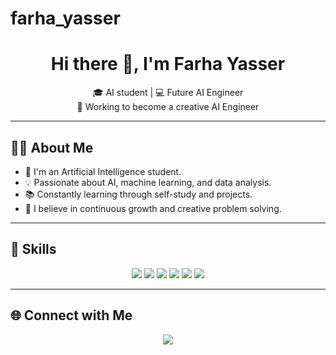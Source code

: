 # farha_yasser


<h1 align="center">Hi there 👋, I'm Farha Yasser</h1>

<p align="center">
🎓 AI student | 💻 Future AI Engineer  
<br>
🎯 Working to become a creative AI Engineer
</p>

---

## 👩‍💻 About Me

- 🧠 I'm an Artificial Intelligence student.
- 💡 Passionate about AI, machine learning, and data analysis.
- 📚 Constantly learning through self-study and projects.
- 🚀 I believe in continuous growth and creative problem solving.

---

## 🚀 Skills

<p align="center">
  <img src="https://img.shields.io/badge/Python-3776AB?style=for-the-badge&logo=python&logoColor=white"/>
  <img src="https://img.shields.io/badge/Machine%20Learning-009688?style=for-the-badge"/>
  <img src="https://img.shields.io/badge/Problem%20Solving-4CAF50?style=for-the-badge"/>
  <img src="https://img.shields.io/badge/Data%20Analysis-2196F3?style=for-the-badge"/>
  <img src="https://img.shields.io/badge/HTML-E34F26?style=for-the-badge&logo=html5&logoColor=white"/>
  <img src="https://img.shields.io/badge/CSS-1572B6?style=for-the-badge&logo=css3&logoColor=white"/>
</p>

---

## 🌐 Connect with Me

<p align="center">
  <a href="https://www.linkedin.com/in/farha-yasser-003132324" target="_blank">
    <img src="https://img.shields.io/badge/LinkedIn-0A66C2?style=for-the-badge&logo=linkedin&logoColor=white"/>
  </a>
</p>
